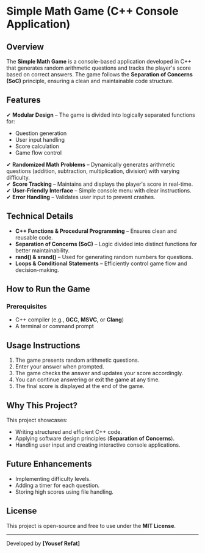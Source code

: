 # Simple Math Game (C++ Console Application)

## Overview
The **Simple Math Game** is a console-based application developed in C++ that generates random arithmetic questions and tracks the player's score based on correct answers. The game follows the **Separation of Concerns (SoC)** principle, ensuring a clean and maintainable code structure.

## Features
✔ **Modular Design** – The game is divided into logically separated functions for:
   - Question generation
   - User input handling
   - Score calculation
   - Game flow control  

✔ **Randomized Math Problems** – Dynamically generates arithmetic questions (addition, subtraction, multiplication, division) with varying difficulty.  
✔ **Score Tracking** – Maintains and displays the player's score in real-time.  
✔ **User-Friendly Interface** – Simple console menu with clear instructions.  
✔ **Error Handling** – Validates user input to prevent crashes.  

## Technical Details
- **C++ Functions & Procedural Programming** – Ensures clean and reusable code.
- **Separation of Concerns (SoC)** – Logic divided into distinct functions for better maintainability.
- **rand() & srand()** – Used for generating random numbers for questions.
- **Loops & Conditional Statements** – Efficiently control game flow and decision-making.

## How to Run the Game
### Prerequisites
- C++ compiler (e.g., **GCC**, **MSVC**, or **Clang**)
- A terminal or command prompt

## Usage Instructions
1. The game presents random arithmetic questions.
2. Enter your answer when prompted.
3. The game checks the answer and updates your score accordingly.
4. You can continue answering or exit the game at any time.
5. The final score is displayed at the end of the game.

## Why This Project?
This project showcases:
- Writing structured and efficient C++ code.
- Applying software design principles (**Separation of Concerns**).
- Handling user input and creating interactive console applications.

## Future Enhancements
- Implementing difficulty levels.
- Adding a timer for each question.
- Storing high scores using file handling.

## License
This project is open-source and free to use under the **MIT License**.

---
Developed by **[Yousef Refat]**
